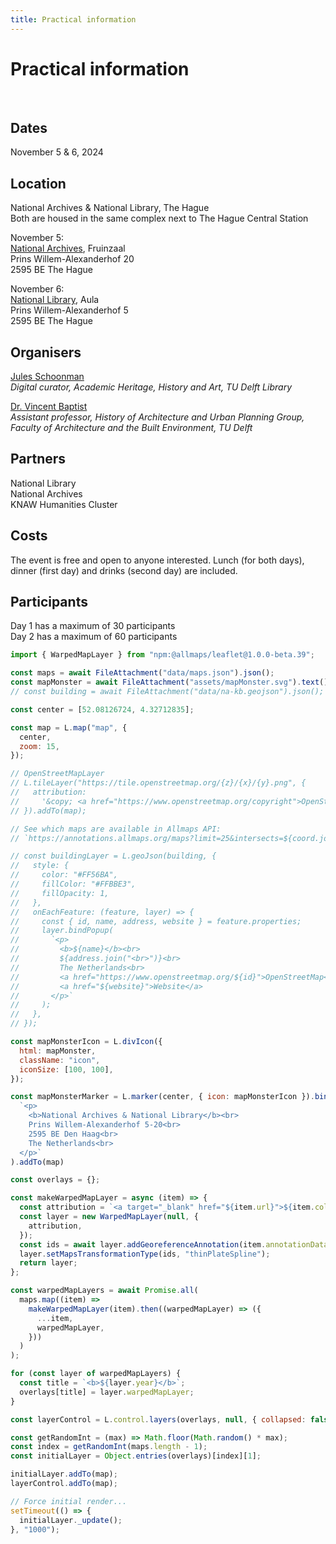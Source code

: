 ```yaml
---
title: Practical information
---
```


# Practical information

<br>

## Dates

November 5 & 6, 2024

## Location

<div class="grid grid-cols-1" style="grid-auto-rows: 504px;">
  <div class="card" id="map" style="padding: 0">
  </div>
</div>

National Archives & National Library, The Hague<br>
Both are housed in the same complex next to The Hague Central Station

November 5:<br>
<a href="https://www.nationaalarchief.nl/over-het-na/contact/plan-je-bezoek-aan-het-nationaal-archief">National Archives</a>, Fruinzaal<br>
Prins Willem-Alexanderhof 20<br>
2595 BE The Hague<br>

November 6:<br>
<a href="https://www.kb.nl/en/visitors-members/address-and-opening-hours">National Library</a>, Aula<br>
Prins Willem-Alexanderhof 5<br>
2595 BE The Hague<br>

## Organisers

<a href="https://www.tudelft.nl/en/staff/j.a.schoonman/">Jules Schoonman</a><br>
_Digital curator, Academic Heritage, History and Art, TU Delft Library_

<a href="https://www.tudelft.nl/en/staff/v.baptist/">Dr. Vincent Baptist</a><br>
_Assistant professor, History of Architecture and Urban Planning Group, Faculty of Architecture and the Built Environment, TU Delft_

## Partners

National Library<br>
National Archives<br>
KNAW Humanities Cluster

## Costs

The event is free and open to anyone interested. Lunch (for both days), dinner (first day) and drinks (second day) are included.

## Participants

Day 1 has a maximum of 30 participants<br>
Day 2 has a maximum of 60 participants

```js
import { WarpedMapLayer } from "npm:@allmaps/leaflet@1.0.0-beta.39";

const maps = await FileAttachment("data/maps.json").json();
const mapMonster = await FileAttachment("assets/mapMonster.svg").text();
// const building = await FileAttachment("data/na-kb.geojson").json();

const center = [52.08126724, 4.32712835];

const map = L.map("map", {
  center,
  zoom: 15,
});

// OpenStreetMapLayer
// L.tileLayer("https://tile.openstreetmap.org/{z}/{x}/{y}.png", {
//   attribution:
//     '&copy; <a href="https://www.openstreetmap.org/copyright">OpenStreetMap</a>',
// }).addTo(map);

// See which maps are available in Allmaps API:
// `https://annotations.allmaps.org/maps?limit=25&intersects=${coord.join(",")}`

// const buildingLayer = L.geoJson(building, {
//   style: {
//     color: "#FF56BA",
//     fillColor: "#FFBBE3",
//     fillOpacity: 1,
//   },
//   onEachFeature: (feature, layer) => {
//     const { id, name, address, website } = feature.properties;
//     layer.bindPopup(
//       `<p>
//         <b>${name}</b><br>
//         ${address.join("<br>")}<br>
//         The Netherlands<br>
//         <a href="https://www.openstreetmap.org/${id}">OpenStreetMap</a><br>
//         <a href="${website}">Website</a>
//       </p>`
//     );
//   },
// });

const mapMonsterIcon = L.divIcon({
  html: mapMonster,
  className: "icon",
  iconSize: [100, 100],
});

const mapMonsterMarker = L.marker(center, { icon: mapMonsterIcon }).bindPopup(
  `<p>
    <b>National Archives & National Library</b><br>
    Prins Willem-Alexanderhof 5-20<br>
    2595 BE Den Haag<br>
    The Netherlands<br>
  </p>`
).addTo(map)

const overlays = {};

const makeWarpedMapLayer = async (item) => {
  const attribution = `<a target="_blank" href="${item.url}">${item.collection}</a>`;
  const layer = new WarpedMapLayer(null, {
    attribution,
  });
  const ids = await layer.addGeoreferenceAnnotation(item.annotationData);
  layer.setMapsTransformationType(ids, "thinPlateSpline");
  return layer;
};

const warpedMapLayers = await Promise.all(
  maps.map((item) =>
    makeWarpedMapLayer(item).then((warpedMapLayer) => ({
      ...item,
      warpedMapLayer,
    }))
  )
);

for (const layer of warpedMapLayers) {
  const title = `<b>${layer.year}</b>`;
  overlays[title] = layer.warpedMapLayer;
}

const layerControl = L.control.layers(overlays, null, { collapsed: false });

const getRandomInt = (max) => Math.floor(Math.random() * max);
const index = getRandomInt(maps.length - 1);
const initialLayer = Object.entries(overlays)[index][1];

initialLayer.addTo(map);
layerControl.addTo(map);

// Force initial render...
setTimeout(() => {
  initialLayer._update();
}, "1000");
```

<style>
  .card {
    background: #64C18F;
  }
  .leaflet-container {
    background: #64C18F;
  }
  .icon {
    border: none;
    background: none;
  }
  .control-link {
    > svg {
      height: 15px;
      width: 15px;
    }
  }
</style>
